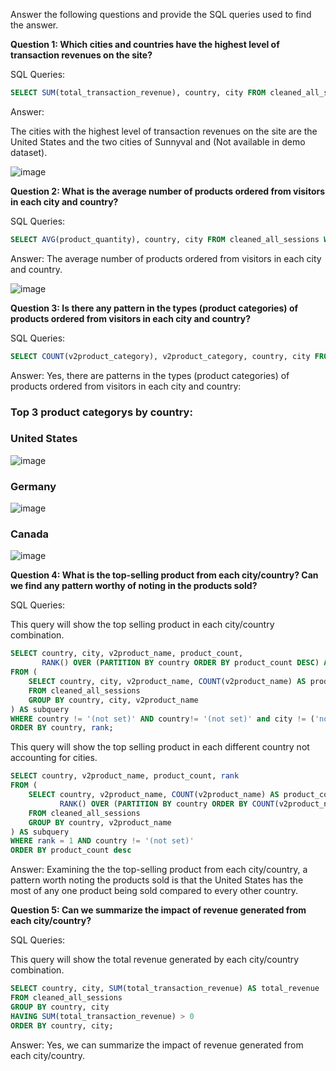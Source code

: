 Answer the following questions and provide the SQL queries used to find the answer.

    
**Question 1: Which cities and countries have the highest level of transaction revenues on the site?**


SQL Queries:

```sql
SELECT SUM(total_transaction_revenue), country, city FROM cleaned_all_sessions WHERE total_transaction_revenue > 0 AND city != 'not available in demo dataset' GROUP BY DISTINCT full_visitor_id, country, city ORDER BY SUM(total_transaction_revenue) DESC, country, city 
 ```

Answer:

The cities with the highest level of transaction revenues on the site are the United States and the two cities of Sunnyval and (Not available in demo dataset).

![image](https://github.com/Christopher-DSA/SQL-Project/assets/132075292/6c7a12ac-67c5-433e-ba5b-b047a9e738d1)

**Question 2: What is the average number of products ordered from visitors in each city and country?**


SQL Queries:

```sql
SELECT AVG(product_quantity), country, city FROM cleaned_all_sessions WHERE product_quantity IS NOT NULL GROUP BY country, city ORDER BY AVG(product_quantity) DESC, country, city 
 ```

Answer:
The average number of products ordered from visitors in each city and country.

![image](https://github.com/Christopher-DSA/SQL-Project/assets/132075292/e19a0bed-e2dc-461e-83be-f288a09d5e76)





**Question 3: Is there any pattern in the types (product categories) of products ordered from visitors in each city and country?**


SQL Queries:

```sql
SELECT COUNT(v2product_category), v2product_category, country, city FROM cleaned_all_sessions WHERE v2product_category IS NOT NULL GROUP BY country, city, v2product_category ORDER BY COUNT(v2product_category) DESC, country, city 
```

Answer:
Yes, there are patterns in the types (product categories) of products ordered from visitors in each city and country:

### Top 3 product categorys by country:

### United States
![image](https://github.com/Christopher-DSA/SQL-Project/assets/132075292/e80a14b8-5409-446c-88a4-52b8cd48c23c)

### Germany
![image](https://github.com/Christopher-DSA/SQL-Project/assets/132075292/cded9821-54eb-45f9-b880-38f5090d8ecb)

### Canada
![image](https://github.com/Christopher-DSA/SQL-Project/assets/132075292/d302c057-5f99-4342-a817-90f2d5f102df)


**Question 4: What is the top-selling product from each city/country? Can we find any pattern worthy of noting in the products sold?**

SQL Queries:

This query will show the top selling product in each city/country combination.
```sql
SELECT country, city, v2product_name, product_count,
       RANK() OVER (PARTITION BY country ORDER BY product_count DESC) AS rank
FROM (
    SELECT country, city, v2product_name, COUNT(v2product_name) AS product_count
    FROM cleaned_all_sessions
    GROUP BY country, city, v2product_name
) AS subquery
WHERE country != '(not set)' AND country!= '(not set)' and city != ('not available in demo dataset')
ORDER BY country, rank;
```
This query will show the top selling product in each different country not accounting for cities.
```sql
SELECT country, v2product_name, product_count, rank
FROM (
    SELECT country, v2product_name, COUNT(v2product_name) AS product_count,
           RANK() OVER (PARTITION BY country ORDER BY COUNT(v2product_name) DESC) AS rank
    FROM cleaned_all_sessions
    GROUP BY country, v2product_name
) AS subquery
WHERE rank = 1 AND country != '(not set)'
ORDER BY product_count desc
```

Answer:
Examining the the top-selling product from each city/country, a pattern worth noting the products sold is that the United States has the most of any one product being sold compared to every other country.


**Question 5: Can we summarize the impact of revenue generated from each city/country?**

SQL Queries:

This query will show the total revenue generated by each city/country combination.
``` sql
SELECT country, city, SUM(total_transaction_revenue) AS total_revenue
FROM cleaned_all_sessions
GROUP BY country, city
HAVING SUM(total_transaction_revenue) > 0
ORDER BY country, city;
```

Answer:
Yes, we can summarize the impact of revenue generated from each city/country.





